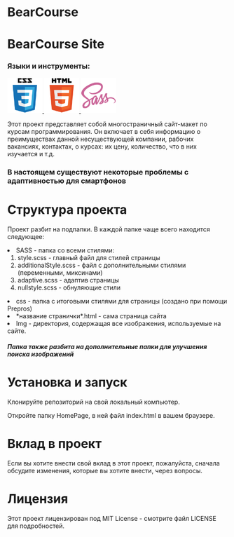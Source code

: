 # BearCourse
<h1>BearCourse Site</h1>

<h3 align="left">Языки и инструменты:</h3>
<p align="left"> <a href="https://www.w3schools.com/css/" target="_blank" rel="noreferrer"> <img src="https://raw.githubusercontent.com/devicons/devicon/master/icons/css3/css3-original-wordmark.svg" alt="css3" width="80" height="80"/> </a> <a href="https://www.w3.org/html/" target="_blank" rel="noreferrer"> <img src="https://raw.githubusercontent.com/devicons/devicon/master/icons/html5/html5-original-wordmark.svg" alt="html5" width="80" height="80"/> </a> <a href="https://sass-lang.com" target="_blank" rel="noreferrer"> <img src="https://raw.githubusercontent.com/devicons/devicon/master/icons/sass/sass-original.svg" alt="sass" width="80" height="80"/> </a> </p>

Этот проект представляет собой многостраничный сайт-макет по курсам программирования. Он включает в себя информацию о преимуществах данной несуществующей компании, рабочих вакансиях, контактах, о курсах: их цену, количество, что в них изучается и т.д.
<h3>В настоящем существуют некоторые проблемы с адаптивностью для смартфонов</h3>

<h1>Структура проекта</h1>

Проект разбит на подпапки. В каждой папке чаще всего находится следующее:

<li>SASS - папка со всеми стилями:
<ol><li>style.scss - главный файл для стилей страницы</li>
<li>additionalStyle.scss - файл с дополнительными стилями (переменными, миксинами)</li>
<li>adaptive.scss - адаптив страницы</li>
<li>nullstyle.scss - обнуляющие стили</li></ol>
</li>

<li>css - папка с итоговыми стилями для страницы (создано при помощи Prepros)</li>

<li>*название странички*.html - сама страница сайта</li>

<li>Img - директория, содержащая все изображения, используемые на сайте. <h5>Папка также разбита на дополнительные папки для улучшения поиска изображений</h5></li>

<h1>Установка и запуск</h1>

Клонируйте репозиторий на свой локальный компьютер.

Откройте папку HomePage, в ней файл index.html в вашем браузере.

<h1>Вклад в проект</h1>

Если вы хотите внести свой вклад в этот проект, пожалуйста, сначала обсудите изменения, которые вы хотите внести, через вопросы.

<h1>Лицензия</h1>

Этот проект лицензирован под MIT License - смотрите файл LICENSE для подробностей.
